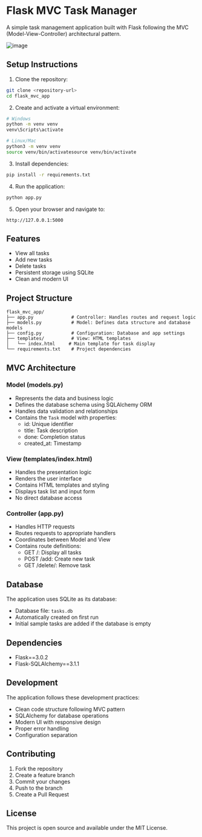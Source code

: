 # Flask MVC Task Manager

A simple task management application built with Flask following the MVC (Model-View-Controller) architectural pattern.

![image](https://github.com/user-attachments/assets/df901938-7a67-4c17-9b0c-b4ffdc9f30c9)


## Setup Instructions

1. Clone the repository:
```bash
git clone <repository-url>
cd flask_mvc_app
```

2. Create and activate a virtual environment:
```bash
# Windows
python -m venv venv
venv\Scripts\activate

# Linux/Mac
python3 -m venv venv
source venv/bin/activatesource venv/bin/activate
```

3. Install dependencies:
```bash
pip install -r requirements.txt
```

4. Run the application:
```bash
python app.py
```

5. Open your browser and navigate to:
```
http://127.0.0.1:5000
```

## Features

- View all tasks
- Add new tasks
- Delete tasks
- Persistent storage using SQLite
- Clean and modern UI

## Project Structure

```
flask_mvc_app/
├── app.py              # Controller: Handles routes and request logic
├── models.py           # Model: Defines data structure and database models
├── config.py           # Configuration: Database and app settings
├── templates/          # View: HTML templates
│   └── index.html     # Main template for task display
└── requirements.txt    # Project dependencies
```

## MVC Architecture

### Model (models.py)
- Represents the data and business logic
- Defines the database schema using SQLAlchemy ORM
- Handles data validation and relationships
- Contains the `Task` model with properties:
  - id: Unique identifier
  - title: Task description
  - done: Completion status
  - created_at: Timestamp

### View (templates/index.html)
- Handles the presentation logic
- Renders the user interface
- Contains HTML templates and styling
- Displays task list and input form
- No direct database access

### Controller (app.py)
- Handles HTTP requests
- Routes requests to appropriate handlers
- Coordinates between Model and View
- Contains route definitions:
  - GET /: Display all tasks
  - POST /add: Create new task
  - GET /delete/<id>: Remove task


## Database

The application uses SQLite as its database:
- Database file: `tasks.db`
- Automatically created on first run
- Initial sample tasks are added if the database is empty

## Dependencies

- Flask==3.0.2
- Flask-SQLAlchemy==3.1.1

## Development

The application follows these development practices:
- Clean code structure following MVC pattern
- SQLAlchemy for database operations
- Modern UI with responsive design
- Proper error handling
- Configuration separation

## Contributing

1. Fork the repository
2. Create a feature branch
3. Commit your changes
4. Push to the branch
5. Create a Pull Request

## License

This project is open source and available under the MIT License. 
